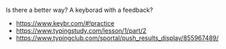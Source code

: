 Is there a better way? A keyborad with a feedback?

* https://www.keybr.com/#!practice
* https://www.typingstudy.com/lesson/1/part/2
* https://www.typingclub.com/sportal/push_results_display/855967489/

